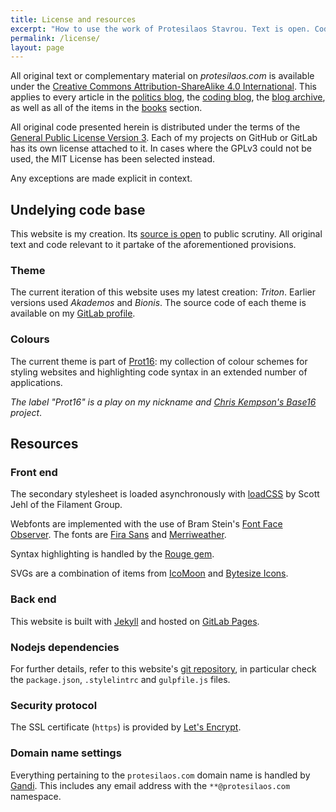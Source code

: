 ```yaml
---
title: License and resources
excerpt: "How to use the work of Protesilaos Stavrou. Text is open. Code is free software."
permalink: /license/
layout: page
---
```

All original text or complementary material on *protesilaos.com* is available under the [Creative Commons Attribution-ShareAlike 4.0 International](https://creativecommons.org/licenses/by-sa/4.0/legalcode). This applies to every article in the [politics blog](/blog/), the [coding blog](/codelog/), the [blog archive](/blog-archive/), as well as all of the items in the [books](/books/) section.

All original code presented herein is distributed under the terms of the [General Public License Version 3](https://www.gnu.org/licenses/gpl-3.0.html). Each of my projects on GitHub or GitLab has its own license attached to it. In cases where the GPLv3 could not be used, the MIT License has been selected instead.

Any exceptions are made explicit in context.

## Undelying code base

This website is my creation. Its [source is open](https://gitlab.com/protesilaos/protesilaos.gitlab.io) to public scrutiny. All original text and code relevant to it partake of the aforementioned provisions.

### Theme

The current iteration of this website uses my latest creation: *Triton*. Earlier versions used *Akademos* and *Bionis*. The source code of each theme is available on my [GitLab profile](https://gitlab.com/users/protesilaos/projects).

### Colours

The current theme is part of [Prot16](/schemes/): my collection of colour schemes for styling websites and highlighting code syntax in an extended number of applications.

*The label "Prot16" is a play on my nickname and [Chris Kempson's Base16](https://github.com/chriskempson/base16) project*.

## Resources

### Front end

The secondary stylesheet is loaded asynchronously with [loadCSS](https://github.com/filamentgroup/loadCSS) by Scott Jehl of the Filament Group.

Webfonts are implemented with the use of Bram Stein's [Font Face Observer](https://github.com/bramstein/fontfaceobserver). The fonts are [Fira Sans](https://github.com/mozilla/Fira) and [Merriweather](https://github.com/EbenSorkin/Merriweather).

Syntax highlighting is handled by the [Rouge gem](https://github.com/jneen/rouge).

SVGs are a combination of items from [IcoMoon](https://icomoon.io/) and [Bytesize Icons](https://github.com/danklammer/bytesize-icons).

### Back end

This website is built with [Jekyll](http://jekyllrb.com) and hosted on [GitLab Pages](https://pages.gitlab.io/).

### Nodejs dependencies

For further details, refer to this website's [git repository](https://gitlab.com/protesilaos/protesilaos.gitlab.io), in particular check the `package.json`, `.stylelintrc` and `gulpfile.js` files.

### Security protocol

The SSL certificate (`https`) is provided by [Let's Encrypt](https://letsencrypt.org/).

### Domain name settings

Everything pertaining to the `protesilaos.com` domain name is handled by [Gandi](https://gandi.net). This includes any email address with the `**@protesilaos.com` namespace.
